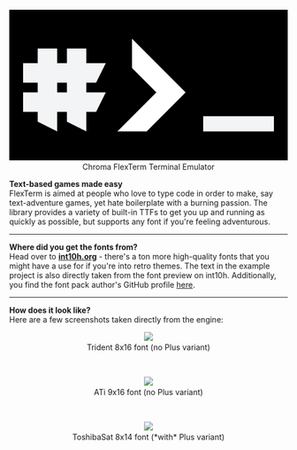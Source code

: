 <p align="center"><img src="https://github.com/Chroma-2D/Chroma.FlexTerm/blob/master/flexterm.png"><br>Chroma FlexTerm Terminal Emulator</p>

**Text-based games made easy**  
FlexTerm is aimed at people who love to type code in order to make, say text-adventure games, yet hate boilerplate with a burning passion. The library provides a variety of built-in TTFs to get you up and running as quickly as possible, but supports any font if you're feeling adventurous.    

---

**Where did you get the fonts from?**  
Head over to **[int10h.org](https://int10h.org)** - there's a ton more high-quality fonts that you might have a use for if you're into retro themes. The text in the example project is also directly taken from the font preview on int10h. Additionally, you find the font pack author's GitHub profile [here](https://github.com/viler-int10h).

---

**How does it look like?**  
Here are a few screenshots taken directly from the engine:
<p align="center"><img src="https://img.vddcore.eu/AEwFgwf.png"><br>Trident 8x16 font (no Plus variant)</p><br>
<p align="center"><img src="https://img.vddcore.eu/3qN6LkZ.png"><br>ATi 9x16 font (no Plus variant)</p><br>
<p align="center"><img src="https://img.vddcore.eu/HRuyaXz.png"><br>ToshibaSat 8x14 font (*with* Plus variant)</p><br>
